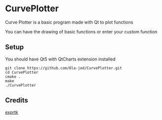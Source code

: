 # CurvePlotter
Curve Plotter is a basic program made with Qt to plot functions

You can have the drawing of basic functions or enter your custom function

## Setup

You should have Qt5 with QtCharts extension installed

```shell
git clone https://github.com/Ola-jed/CurvePlotter.git
cd CurvePlotter
cmake .
make
./CurvePlotter
```

## Credits
[exprtk](https://github.com/ArashPartow/exprtk)